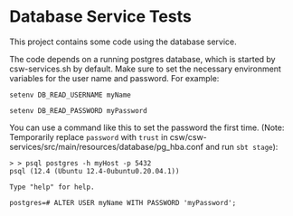Database Service Tests
=======================

This project contains some code using the database service.

The code depends on a running postgres database, which is started by csw-services.sh by default.
Make sure to set the necessary environment variables for the user name and password.
For example:

    setenv DB_READ_USERNAME myName

    setenv DB_READ_PASSWORD myPassword

You can use a command like this to set the password the first time. 
(Note: Temporarily replace `password` with `trust` in csw/csw-services/src/main/resources/database/pg_hba.conf and run `sbt stage`):

```
> > psql postgres -h myHost -p 5432
psql (12.4 (Ubuntu 12.4-0ubuntu0.20.04.1))

Type "help" for help.

postgres=# ALTER USER myName WITH PASSWORD 'myPassword';
```
